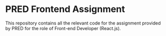 # PRED Frontend Assignment

This repository contains all the relevant code for the assignment provided by PRED for the role of Front-end Developer (React.js).
